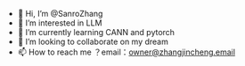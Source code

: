 - 👋 Hi, I’m @SanroZhang
- 👀 I’m interested in LLM
- 🌱 I’m currently learning CANN and pytorch
- 💞️ I’m looking to collaborate on my dream
- 📫 How to reach me ？email：owner@zhangjincheng.email

<!---
SanroZhang/SanroZhang is a ✨ special ✨ repository because its `README.md` (this file) appears on your GitHub profile.
You can click the Preview link to take a look at your changes.
--->
